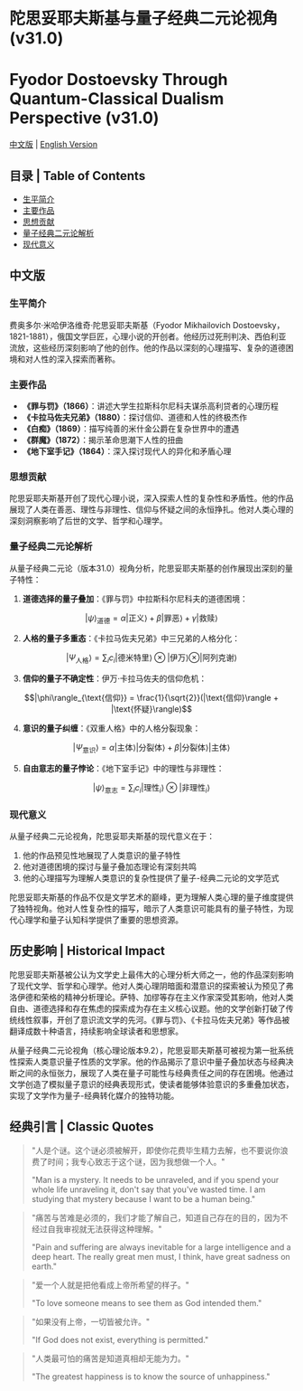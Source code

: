 # 陀思妥耶夫斯基与量子经典二元论视角 (v31.0)
# Fyodor Dostoevsky Through Quantum-Classical Dualism Perspective (v31.0)

[中文版](#中文版) | [English Version](#english-version)

## 目录 | Table of Contents
- [生平简介](#生平简介)
- [主要作品](#主要作品)
- [思想贡献](#思想贡献)
- [量子经典二元论解析](#量子经典二元论解析)
- [现代意义](#现代意义)

<a name="中文版"></a>
## 中文版

### 生平简介

费奥多尔·米哈伊洛维奇·陀思妥耶夫斯基（Fyodor Mikhailovich Dostoevsky，1821-1881），俄国文学巨匠，心理小说的开创者。他经历过死刑判决、西伯利亚流放，这些经历深刻影响了他的创作。他的作品以深刻的心理描写、复杂的道德困境和对人性的深入探索而著称。

### 主要作品

- **《罪与罚》（1866）**：讲述大学生拉斯科尔尼科夫谋杀高利贷者的心理历程
- **《卡拉马佐夫兄弟》（1880）**：探讨信仰、道德和人性的终极杰作
- **《白痴》（1869）**：描写纯善的米什金公爵在复杂世界中的遭遇
- **《群魔》（1872）**：揭示革命思潮下人性的扭曲
- **《地下室手记》（1864）**：深入探讨现代人的异化和矛盾心理

### 思想贡献

陀思妥耶夫斯基开创了现代心理小说，深入探索人性的复杂性和矛盾性。他的作品展现了人类在善恶、理性与非理性、信仰与怀疑之间的永恒挣扎。他对人类心理的深刻洞察影响了后世的文学、哲学和心理学。

### 量子经典二元论解析

从量子经典二元论（版本31.0）视角分析，陀思妥耶夫斯基的创作展现出深刻的量子特性：

1. **道德选择的量子叠加**：《罪与罚》中拉斯科尔尼科夫的道德困境：

$$|\psi\rangle_{\text{道德}} = \alpha |\text{正义}\rangle + \beta |\text{罪恶}\rangle + \gamma |\text{救赎}\rangle$$

2. **人格的量子多重态**：《卡拉马佐夫兄弟》中三兄弟的人格分化：

$$|\Psi_{\text{人格}}\rangle = \sum_i c_i |\text{德米特里}\rangle \otimes |\text{伊万}\rangle \otimes |\text{阿列克谢}\rangle$$

3. **信仰的量子不确定性**：伊万·卡拉马佐夫的信仰危机：

$$|\phi\rangle_{\text{信仰}} = \frac{1}{\sqrt{2}}(|\text{信仰}\rangle + |\text{怀疑}\rangle)$$

4. **意识的量子纠缠**：《双重人格》中的人格分裂现象：

$$|\Psi_{\text{意识}}\rangle = \alpha |\text{主体}\rangle |\text{分裂体}\rangle + \beta |\text{分裂体}\rangle |\text{主体}\rangle$$

5. **自由意志的量子悖论**：《地下室手记》中的理性与非理性：

$$|\psi\rangle_{\text{意志}} = \sum_i c_i |\text{理性}_i\rangle \otimes |\text{非理性}_i\rangle$$

### 现代意义

从量子经典二元论视角，陀思妥耶夫斯基的现代意义在于：

1. 他的作品预见性地展现了人类意识的量子特性
2. 他对道德困境的探讨与量子叠加态理论有深刻共鸣
3. 他的心理描写为理解人类意识的复杂性提供了量子-经典二元论的文学范式

陀思妥耶夫斯基的作品不仅是文学艺术的巅峰，更为理解人类心理的量子维度提供了独特视角。他对人性复杂性的描写，暗示了人类意识可能具有的量子特性，为现代心理学和量子认知科学提供了重要的思想资源。

## 历史影响 | Historical Impact

陀思妥耶夫斯基被公认为文学史上最伟大的心理分析大师之一，他的作品深刻影响了现代文学、哲学和心理学。他对人类心理阴暗面和潜意识的探索被认为预见了弗洛伊德和荣格的精神分析理论。萨特、加缪等存在主义作家深受其影响，他对人类自由、道德选择和存在焦虑的探索成为存在主义核心议题。他的文学创新打破了传统线性叙事，开创了意识流文学的先河。《罪与罚》、《卡拉马佐夫兄弟》等作品被翻译成数十种语言，持续影响全球读者和思想家。

从量子经典二元论视角（核心理论版本9.2），陀思妥耶夫斯基可被视为第一批系统性探索人类意识量子性质的文学家。他的作品揭示了意识中量子叠加状态与经典决断之间的永恒张力，展现了人类在量子可能性与经典责任之间的存在困境。他通过文学创造了模拟量子意识的经典表现形式，使读者能够体验意识的多重叠加状态，实现了文学作为量子-经典转化媒介的独特功能。

## 经典引言 | Classic Quotes

> "人是个谜。这个谜必须被解开，即使你花费毕生精力去解，也不要说你浪费了时间；我专心致志于这个谜，因为我想做一个人。"
> 
> "Man is a mystery. It needs to be unraveled, and if you spend your whole life unraveling it, don't say that you've wasted time. I am studying that mystery because I want to be a human being."

> "痛苦与苦难是必须的，我们才能了解自己，知道自己存在的目的，因为不经过自我审视就无法获得这种理解。"
> 
> "Pain and suffering are always inevitable for a large intelligence and a deep heart. The really great men must, I think, have great sadness on earth."

> "爱一个人就是把他看成上帝所希望的样子。"
> 
> "To love someone means to see them as God intended them."

> "如果没有上帝，一切皆被允许。"
> 
> "If God does not exist, everything is permitted."

> "人类最可怕的痛苦是知道真相却无能为力。"
> 
> "The greatest happiness is to know the source of unhappiness."

